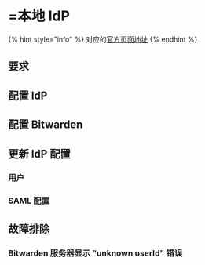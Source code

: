 # =本地 IdP

{% hint style="info" %}
对应的[官方页面地址](https://contributing.bitwarden.com/getting-started/server/sso/local)
{% endhint %}

## 要求 <a href="#requirements" id="requirements"></a>

## 配置 IdP <a href="#configure-idp" id="configure-idp"></a>

## 配置 Bitwarden <a href="#configure-bitwarden" id="configure-bitwarden"></a>

## 更新 IdP 配置 <a href="#updating-the-idp-configuration" id="updating-the-idp-configuration"></a>

### 用户 <a href="#users" id="users"></a>

### SAML 配置 <a href="#saml-configuration" id="saml-configuration"></a>

## 故障排除 <a href="#troubleshooting" id="troubleshooting"></a>

### Bitwarden 服务器显示 "unknown userId" 错误 <a href="#bitwarden-server-thows-unknown-userid-error" id="bitwarden-server-thows-unknown-userid-error"></a>
